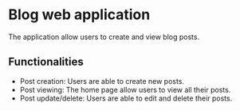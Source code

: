 # Blog web application

The application allow users to create and view blog posts.

## Functionalities

-   Post creation: Users are able to create new posts.
-   Post viewing: The home page allow users to view all their posts.
-   Post update/delete: Users are able to edit and delete their posts.
